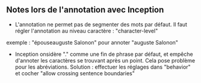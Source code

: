 ## Notes lors de l'annotation avec Inception

* L'annotation ne permet pas de segmenter des mots par défaut. Il faut régler l'annotation au niveau caractère : "character-level"

exemple : "épouseauguste Salonon" pour annoter "auguste Salonon"

* Inception onsidère "." comme une fin de phrase par défaut, et empêche d'annoter les caractères se trouvant après un point. Cela pose problème pour les abréviations.
Solution : effectuer les réglages dans "behavior" et cocher "allow crossing sentence boundaries"
